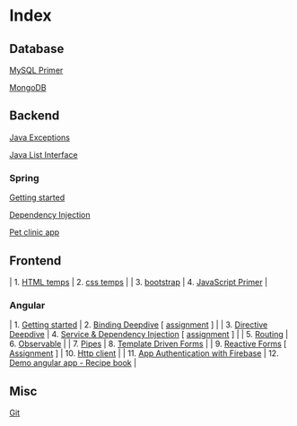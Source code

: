 <h1> Index </h1>

<h2>Database</h2>

[MySQL Primer](https://jaysiddhapura-eng.github.io/MySQL-Primer/) 

[MongoDB](https://jaysiddhapura-eng.github.io/MongoDB/)


<h2>Backend</h2>

[Java Exceptions](https://jaysiddhapura-eng.github.io/JavaExceptions/)

[Java List Interface](https://jaysiddhapura-eng.github.io/List/)

<h3> Spring </h3>

[Getting started](https://github.com/jaySiddhapura-eng/spring5-getting-started)

[Dependency Injection](https://github.com/jaySiddhapura-eng/spring5-dependency-injection)

[Pet clinic app](https://github.com/jaySiddhapura-eng/spring-5-pet-clinic-project)


<h2>Frontend</h2>

| 1. [HTML temps](https://github.com/jaySiddhapura-eng/htmlTamplets) | 2. [css temps](https://github.com/jaySiddhapura-eng/css)     |
| 3. [bootstrap](https://jaysiddhapura-eng.github.io/bootstrap/) | 4. [JavaScript Primer](https://jaysiddhapura-eng.github.io/JavaScript-Notes/) |


<h3>Angular</h3>

| 1. [Getting started](https://github.com/jaySiddhapura-eng/angularCourse) | 2. [Binding Deepdive](https://github.com/jaySiddhapura-eng/AngularBindingsDeepDive) [ [assignment](https://github.com/jaySiddhapura-eng/ch5Assignment) ] |
| 3. [Directive Deepdive](https://github.com/jaySiddhapura-eng/directive-deepdive-ch7) | 4. [Service & Dependency Injection](https://github.com/jaySiddhapura-eng/angular-service-ch9) [ [assignment](https://github.com/jaySiddhapura-eng/angular-service-assignment-ch9) ] |
| 5. [Routing](https://github.com/jaySiddhapura-eng/routing-ch11) | 6. [Observable](https://github.com/jaySiddhapura-eng/custom-observable-ch13) |
| 7. [Pipes](https://github.com/jaySiddhapura-eng/pipe-ch17) | 8. [Template Driven Forms](https://github.com/jaySiddhapura-eng/form-control-ch15) |
| 9. [Reactive Forms](https://github.com/jaySiddhapura-eng/reactive-form-ch15) [ [Assignment](https://github.com/jaySiddhapura-eng/form-reactive-assignment-ch15) ] | 10. [Http client](https://github.com/jaySiddhapura-eng/http-ch18) |
| 11. [App Authentication with Firebase](https://github.com/jaySiddhapura-eng/authentication-ch20) | 12. [Demo angular app - Recipe book](https://github.com/jaySiddhapura-eng/angularCourseProject) |


<h2>Misc</h2>

[Git](https://jaysiddhapura-eng.github.io/Git-strategy/)













